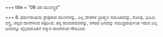 +++
title = "08 ವರ ಮುನೀನ್ದ್ರರ"

+++
8. ಧರ್ಮರಾಯನು ಶ್ರೇಷ್ಠರಾದ ಮುನಿಗಳನ್ನು, ಎಲ್ಲ ದೇಶಗಳ ಬ್ರಾಹ್ಮಣ ಸಮೂಹವನ್ನು, ಗೋವು, ಭೂಮಿ ವಸ್ತ್ರ, ಚಿನ್ನದ ದಾನಗಳಿಂದ ಸತ್ಕರಿಸಿದ. ತನ್ನ ಪರಿವಾರದವರನ್ನು, ನಗರದ ಜನವನ್ನು ಸಮುದ್ರಪರ್ಯಂತ ಇರುವ ಎಲ್ಲ ಜನವನ್ನೂ ವೈಭವದೊಡನೆ ಸನ್ಮಾನ ದಾನಗಳಿಂದ ಗೌರವಿಸಿದ.